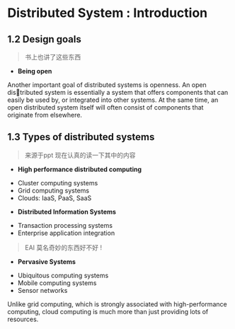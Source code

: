 # Distributed System : Introduction

## 1.2 Design goals
> 书上也讲了这些东西

* **Being open**

Another important goal of distributed systems is openness. An open distributed system is essentially a system that offers components that can easily
be used by, or integrated into other systems. At the same time, an open
distributed system itself will often consist of components that originate from
elsewhere.


## 1.3 Types of distributed systems
> 来源于ppt 现在认真的读一下其中的内容

* **High performance distributed computing**
- Cluster computing systems
- Grid computing systems
- Clouds: IaaS, PaaS, SaaS

* **Distributed Information Systems**
- Transaction processing systems
- Enterprise application integration

> EAI 莫名奇妙的东西好不好 !


* **Pervasive Systems**
- Ubiquitous computing systems
- Mobile computing systems
- Sensor networks


Unlike grid computing, which is strongly associated with high-performance computing, cloud computing is much more than just providing lots of resources.
